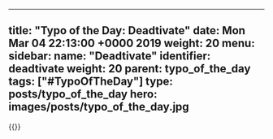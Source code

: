 
---
title: "Typo of the Day: Deadtivate"
date: Mon Mar 04 22:13:00 +0000 2019
weight: 20
menu:
  sidebar:
    name: "Deadtivate"
    identifier: deadtivate
    weight: 20
    parent: typo_of_the_day
tags: ["#TypoOfTheDay"]
type: posts/typo_of_the_day
hero: images/posts/typo_of_the_day.jpg
---


{{<tweet user="mariatta" id="1102693450485358597">}}


